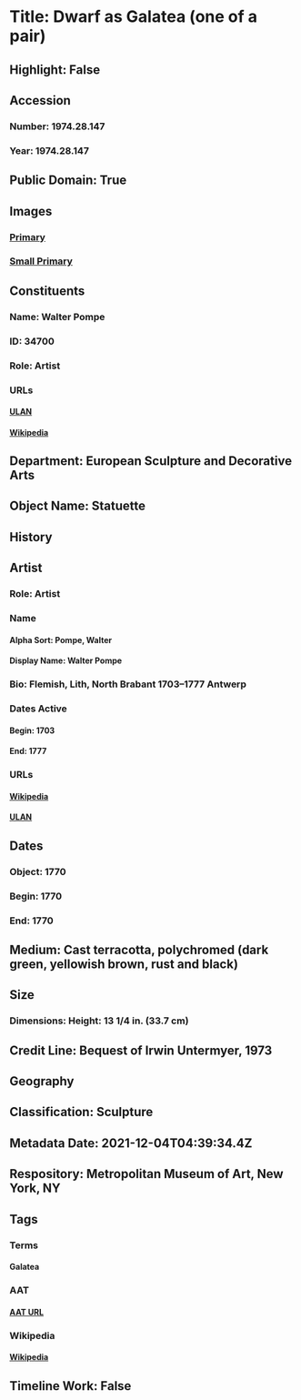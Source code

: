 # Title: Dwarf as Galatea (one of a pair)
## Highlight: False
## Accession
### Number: 1974.28.147
### Year: 1974.28.147
## Public Domain: True
## Images
### [Primary](https://images.metmuseum.org/CRDImages/es/original/201953.jpg)
### [Small Primary](https://images.metmuseum.org/CRDImages/es/web-large/201953.jpg)
## Constituents
### Name: Walter Pompe
### ID: 34700
### Role: Artist
### URLs
#### [ULAN](http://vocab.getty.edu/page/ulan/500013236)
#### [Wikipedia](https://www.wikidata.org/wiki/Q2703293)
## Department: European Sculpture and Decorative Arts
## Object Name: Statuette
## History
## Artist
### Role: Artist
### Name
#### Alpha Sort: Pompe, Walter
#### Display Name: Walter Pompe
### Bio: Flemish, Lith, North Brabant 1703–1777 Antwerp
### Dates Active
#### Begin: 1703
#### End: 1777
### URLs
#### [Wikipedia](https://www.wikidata.org/wiki/Q2703293)
#### [ULAN](http://vocab.getty.edu/page/ulan/500013236)
## Dates
### Object: 1770
### Begin: 1770
### End: 1770
## Medium: Cast terracotta, polychromed (dark green, yellowish brown, rust and black)
## Size
### Dimensions: Height: 13 1/4 in. (33.7 cm)
## Credit Line: Bequest of Irwin Untermyer, 1973
## Geography
## Classification: Sculpture
## Metadata Date: 2021-12-04T04:39:34.4Z
## Respository: Metropolitan Museum of Art, New York, NY
## Tags
### Terms
#### Galatea
### AAT
#### [AAT URL](None)
### Wikipedia
#### [Wikipedia]()
## Timeline Work: False